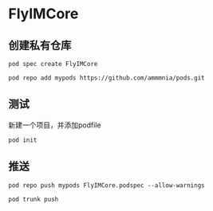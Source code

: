 # FlyIMCore

## 创建私有仓库

```shell
pod spec create FlyIMCore
```

```shell
pod repo add mypods https://github.com/ammmnia/pods.git
```

## 测试

新建一个项目，并添加podfile

```
pod init
```

## 推送

```
pod repo push mypods FlyIMCore.podspec --allow-warnings  
```

```
pod trunk push
```